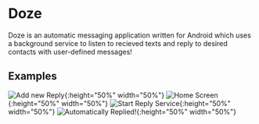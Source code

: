 # Doze
Doze is an automatic messaging application written for Android which uses a background service to listen to recieved texts and reply to desired contacts with user-defined messages!

## Examples
![Add new Reply](app/src/main/res/raw/github_ex1.png){:height="50%" width="50%"}
![Home Screen](app/src/main/res/raw/github_ex2.png){:height="50%" width="50%"}
![Start Reply Service](app/src/main/res/raw/github_ex3.png){:height="50%" width="50%"}
![Automatically Replied!](app/src/main/res/raw/github_ex4.png){:height="50%" width="50%"}

